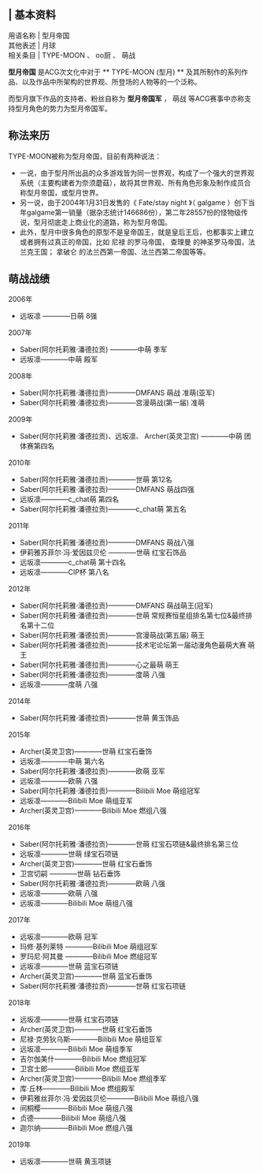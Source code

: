 |  **基本资料**  
---  
用语名称  |  型月帝国   
其他表述  |  月球   
相关条目  |  TYPE-MOON  、  oo厨  、  萌战   
  
**型月帝国** 是ACG次文化中对于 ** TYPE-MOON  (型月) **
及其所制作的系列作品、以及作品中所架构的世界观、所登场的人物等的一个泛称。

而型月旗下作品的支持者、粉丝自称为 **型月帝国军** ，  萌战  等ACG赛事中亦称支持型月角色的势力为型月帝国军。

##  称法来历

TYPE-MOON被称为型月帝国，目前有两种说法：

  * 一说，由于型月所出品的众多游戏皆为同一世界观，构成了一个强大的世界观系统（主要构建者为奈须蘑菇），故将其世界观、所有角色形象及制作成员合称型月帝国，或型月世界。 
  * 另一说，由于2004年1月31日发售的《  Fate/stay night  》（  galgame  ）创下当年galgame第一销量（据杂志统计146686份），第二年28557份的怪物级传说，型月彻底走上商业化的道路，称为型月帝国。 
  * 此外，型月中很多角色的原型不是皇帝国王，就是皇后王后，也都事实上建立或者拥有过真正的帝国，比如  尼禄  的罗马帝国，  查理曼  的神圣罗马帝国，法兰克王国；  拿破仑  的法兰西第一帝国、法兰西第二帝国等等。 

##  萌战战绩

2006年

  * 远坂凛  ————日萌 8强 

2007年

  * Saber(阿尔托莉雅·潘德拉贡)  ————中萌 季军 
  * 远坂凛————中萌 殿军 

2008年

  * Saber(阿尔托莉雅·潘德拉贡)————DMFANS 萌战 准萌(亚军) 
  * Saber(阿尔托莉雅·潘德拉贡)————宫漫萌战(第一届) 准萌 

2009年

  * Saber(阿尔托莉雅·潘德拉贡)、远坂凛、  Archer(英灵卫宫)  ————中萌 团体赛第四名 

2010年

  * Saber(阿尔托莉雅·潘德拉贡)————世萌 第12名 
  * Saber(阿尔托莉雅·潘德拉贡)————DMFANS 萌战四强 
  * 远坂凛————c_chat萌 第四名 
  * Saber(阿尔托莉雅·潘德拉贡)————c_chat萌 第五名 

2011年

  * Saber(阿尔托莉雅·潘德拉贡)————DMFANS 萌战八强 
  * 伊莉雅苏菲尔·冯·爱因兹贝伦  ————世萌 红宝石饰品 
  * 远坂凛————c_chat萌 第十四名 
  * 远坂凛————CIP杯 第八名 

2012年

  * Saber(阿尔托莉雅·潘德拉贡)————DMFANS 萌战萌王(冠军) 
  * Saber(阿尔托莉雅·潘德拉贡)————世萌 常规赛恒星组排名第七位&最终排名第十二位 
  * Saber(阿尔托莉雅·潘德拉贡)————宫漫萌战(第五届) 萌王 
  * Saber(阿尔托莉雅·潘德拉贡)————技术宅论坛第一届动漫角色最萌大赛 萌王 
  * Saber(阿尔托莉雅·潘德拉贡)————心之最萌 萌王 
  * Saber(阿尔托莉雅·潘德拉贡)————度萌 八强 
  * 远坂凛————度萌 八强 

2014年

  * Saber(阿尔托莉雅·潘德拉贡)————世萌 黄玉饰品 

2015年

  * Archer(英灵卫宫)————世萌 红宝石垂饰 
  * 远坂凛————中萌 第六名 
  * Saber(阿尔托莉雅·潘德拉贡)————欧萌 亚军 
  * 远坂凛————欧萌 八强 
  * Saber(阿尔托莉雅·潘德拉贡)————Bilibili Moe 萌组冠军 
  * 远坂凛————Bilibili Moe 萌组亚军 
  * Archer(英灵卫宫)————Bilibili Moe 燃组八强 

2016年

  * Saber(阿尔托莉雅·潘德拉贡)————世萌 红宝石项链&最终排名第三位 
  * 远坂凛————世萌 绿宝石项链 
  * Archer(英灵卫宫)————世萌 红宝石垂饰 
  * 卫宫切嗣  ————世萌 钻石垂饰 
  * Saber(阿尔托莉雅·潘德拉贡)————欧萌 八强 
  * 远坂凛————欧萌 八强 
  * 远坂凛————Bilibili Moe 萌组八强 

2017年

  * 远坂凛————欧萌 冠军 
  * 玛修·基列莱特  ————Bilibili Moe 萌组冠军 
  * 罗玛尼·阿其曼  ————Bilibili Moe 燃组冠军 
  * 远坂凛————世萌 蓝宝石项链 
  * Archer(英灵卫宫)————世萌 蓝宝石垂饰 
  * Saber(阿尔托莉雅·潘德拉贡)————世萌 红宝石项链 

2018年

  * 远坂凛————世萌 红宝石项链 
  * Archer(英灵卫宫)————世萌 红宝石垂饰 
  * 尼禄·克劳狄乌斯————Bilibili Moe 萌组亚军 
  * 远坂凛————Bilibili Moe 萌组季军 
  * 吉尔伽美什————Bilibili Moe 燃组冠军 
  * 卫宫士郎————Bilibili Moe 燃组亚军 
  * Archer(英灵卫宫)————Bilibili Moe 燃组季军 
  * 库·丘林————Bilibili Moe 燃组殿军 
  * 伊莉雅丝菲尔·冯·爱因兹贝伦————Bilibili Moe 萌组八强 
  * 间桐樱————Bilibili Moe 萌组八强 
  * 贞德————Bilibili Moe 萌组八强 
  * 迦尔纳————Bilibili Moe 燃组八强 

2019年

  * 远坂凛————世萌 黄玉项链 

